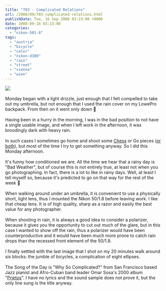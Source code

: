 ```yaml
---
title: "703 - Complicated Relations"
url: /2008/09/703-complicated-relations.html
publishDate: Tue, 16 Sep 2008 03:23:00 +0000
date: 2008-09-16 03:23:00
categories: 
  - "nikon-501-8"
tags: 
  - "austria"
  - "bicycle"
  - "color"
  - "nikon-d300"
  - "rain"
  - "street"
  - "vienna"
  - "wien"
---
```

<a href="https://d25zfm9zpd7gm5.cloudfront.net/1200x1200/2008/20080915_170920_ps.jpg" target="_blank"><img src="https://d25zfm9zpd7gm5.cloudfront.net/0600x0600/2008/20080915_170920_ps.jpg"/></a><br/><br/><a href="https://d25zfm9zpd7gm5.cloudfront.net/1200x1200/2008/20080915_164806.jpg" target="_blank"><img alt="" border="0" src="https://d25zfm9zpd7gm5.cloudfront.net/0150x0150/2008/20080915_164806.jpg" style="margin: 0pt 0px 0pt 10px; float: right;"/></a> Monday began with a light drizzle, just enough that I felt compelled to take out my umbrella, but not enough that I used the rain cover on my LowePro backpack. From then on it went only down 🙂<br/><br/><a href="https://d25zfm9zpd7gm5.cloudfront.net/1200x1200/2008/20080915_165051.jpg" target="_blank"><img alt="" border="0" src="https://d25zfm9zpd7gm5.cloudfront.net/0150x0150/2008/20080915_165051.jpg" style="margin: 0pt 10px 0pt 0px; float: left;"/></a> Having been in a hurry in the morning, I was in the bad position to not have a single usable image, and when I left work in the afternoon, it was broodingly dark with heavy rain. <br/><br/>In such cases I sometimes go home and shoot some <a href="/2007/08/311-il-combattimento.html" target="_blank">Chess</a> or Go pieces (<a href="/2007/11/395-warrior.html" target="_blank">or both</a>), but most of the time I try to get something anyway. So I did this Monday afternoon.<br/><br/><a href="https://d25zfm9zpd7gm5.cloudfront.net/1200x1200/2008/20080915_165350.jpg" target="_blank"><img alt="" border="0" src="https://d25zfm9zpd7gm5.cloudfront.net/0150x0150/2008/20080915_165350.jpg" style="margin: 0pt 0px 0pt 10px; float: right;"/></a> It's funny how conditioned we are. All the time we hear that a rainy day is "Bad Weather", but of course this is not entirely true, at least not when you go photographing. In fact, there is a lot to like in rainy days. Well, at least I tell myself so, because it's predicted to go on that way for the rest of the week 🙂<br/><br/><a href="https://d25zfm9zpd7gm5.cloudfront.net/1200x1200/2008/20080915_165435.jpg" target="_blank"><img alt="" border="0" src="https://d25zfm9zpd7gm5.cloudfront.net/0150x0150/2008/20080915_165435.jpg" style="margin: 0pt 10px 0pt 0px; float: left;"/></a> When walking around under an umbrella, it is convenient to use a physically short, light lens, thus I mounted the Nikon 50/1.8 before leaving work. I like that cheap lens. It is of high quality, sharp as a razor and easily the best value for any photographer.<br/><br/><a href="https://d25zfm9zpd7gm5.cloudfront.net/1200x1200/2008/20080915_170323_ps.jpg" target="_blank"><img alt="" border="0" src="https://d25zfm9zpd7gm5.cloudfront.net/0150x0150/2008/20080915_170323_ps.jpg" style="margin: 0pt 0px 0pt 10px; float: right;"/></a> When shooting in rain, it is always a good idea to consider a polarizer, because it gives you the opportunity to cut out much of the glare, but in this case I wanted to show off the rain, thus a polarizer would have been counterproductive and it would have been much more prone to catch rain drops than the recessed front element of the 50/1.8.<br/><br/>I finally settled with the last image that I shot on my 20 minutes walk around six blocks: the jumble of bicycles, a complication of eight ellipses.<br/><br/>The Song of the Day is "Why So Complicated?" from San Francisco based Jazz pianist and Afro-Cuban band leader Omar Sosa's 2000 album "<a href="http://www.amazon.com/gp/product/B00005CEMV" target="_blank">Prietos</a>". I have no lyrics and the sound sample does not prove it, but the only line sung is the title anyway.
